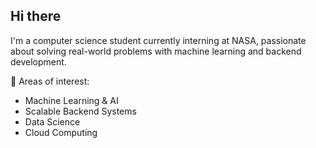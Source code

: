 ## Hi there

I'm a computer science student currently interning at NASA, passionate about solving real-world problems with machine learning and backend development.

🌟 Areas of interest:

- Machine Learning & AI
- Scalable Backend Systems
- Data Science
- Cloud Computing
<!--
**amontejo1/amontejo1** is a ✨ _special_ ✨ repository because its `README.md` (this file) appears on your GitHub profile.

Here are some ideas to get you started:

- 🔭 I’m currently working on ...
- 🌱 I’m currently learning ...
- 👯 I’m looking to collaborate on ...
- 🤔 I’m looking for help with ...
- 💬 Ask me about ...
- 📫 How to reach me: ...
- 😄 Pronouns: ...
- ⚡ Fun fact: ...
-->

